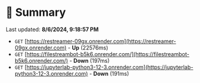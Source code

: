 # 📖 Summary
Last updated: **8/6/2024, 9:18:57 PM**

- `GET` [https://restreamer-09gx.onrender.com](https://restreamer-09gx.onrender.com) - **Up** (22576ms)
- `GET` [https://filestreambot-b5k6.onrender.com/](https://filestreambot-b5k6.onrender.com/) - **Down** (197ms)
- `GET` [https://jupyterlab-python3-12-3.onrender.com](https://jupyterlab-python3-12-3.onrender.com) - **Down** (191ms)
